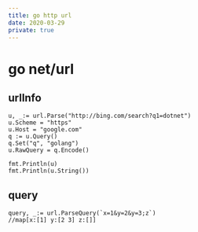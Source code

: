 ```yaml
---
title: go http url
date: 2020-03-29
private: true
---
```

# go net/url

## urlInfo
    u, _:= url.Parse("http://bing.com/search?q1=dotnet")
	u.Scheme = "https"
	u.Host = "google.com"
	q := u.Query()
	q.Set("q", "golang")
	u.RawQuery = q.Encode()

    fmt.Println(u)
    fmt.Println(u.String())

## query
    query, _:= url.ParseQuery(`x=1&y=2&y=3;z`)
    //map[x:[1] y:[2 3] z:[]]
